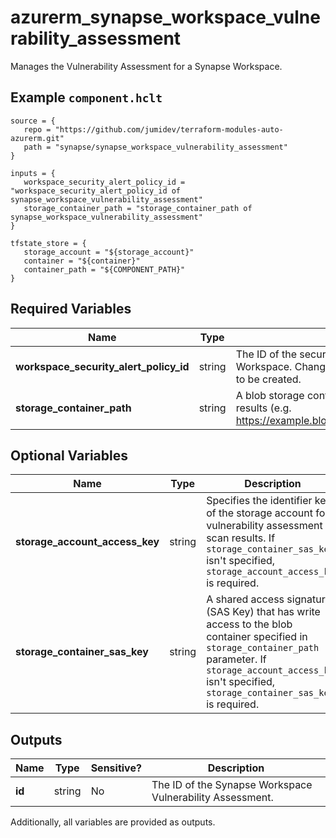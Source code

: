 # azurerm_synapse_workspace_vulnerability_assessment

Manages the Vulnerability Assessment for a Synapse Workspace.

## Example `component.hclt`

```hcl
source = {
   repo = "https://github.com/jumidev/terraform-modules-auto-azurerm.git"   
   path = "synapse/synapse_workspace_vulnerability_assessment"   
}

inputs = {
   workspace_security_alert_policy_id = "workspace_security_alert_policy_id of synapse_workspace_vulnerability_assessment"   
   storage_container_path = "storage_container_path of synapse_workspace_vulnerability_assessment"   
}

tfstate_store = {
   storage_account = "${storage_account}"   
   container = "${container}"   
   container_path = "${COMPONENT_PATH}"   
}

```

## Required Variables

| Name | Type |  Description |
| ---- | --------- |  ----------- |
| **workspace_security_alert_policy_id** | string |  The ID of the security alert policy of the Synapse Workspace. Changing this forces a new resource to be created. | 
| **storage_container_path** | string |  A blob storage container path to hold the scan results (e.g. <https://example.blob.core.windows.net/VaScans/>). | 

## Optional Variables

| Name | Type |  Description |
| ---- | --------- |  ----------- |
| **storage_account_access_key** | string |  Specifies the identifier key of the storage account for vulnerability assessment scan results. If `storage_container_sas_key` isn't specified, `storage_account_access_key` is required. | 
| **storage_container_sas_key** | string |  A shared access signature (SAS Key) that has write access to the blob container specified in `storage_container_path` parameter. If `storage_account_access_key` isn't specified, `storage_container_sas_key` is required. | 



## Outputs

| Name | Type | Sensitive? | Description |
| ---- | ---- | --------- | --------- |
| **id** | string | No  | The ID of the Synapse Workspace Vulnerability Assessment. | 

Additionally, all variables are provided as outputs.
